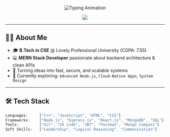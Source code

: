 <!-- Animated GitHub Profile README for Priyanshu Yadav -->

<!-- Header Animation -->
<p align="center">
  <img src="https://readme-typing-svg.demolab.com?font=Fira+Code&weight=600&pause=500&color=1FFFD7&center=true&width=435&lines=Hi%2C+I'm+Priyanshu+Yadav+%F0%9F%91%8B;MERN+Stack+Developer+%7C+Backend+Engineer;Building+Scalable+Web+Apps;Open+to+Collaboration+%F0%9F%92%AA" alt="Typing Animation" />
</p>

<!-- Wave Header -->
<p align="center">
  <img src="https://capsule-render.vercel.app/api?type=waving&color=00f7ff&height=100&section=header"/>
</p>

---

## 👨‍💻 About Me

- 🎓 **B.Tech in CSE** @ Lovely Professional University (CGPA: 7.55)
- 💻 **MERN Stack Developer** passionate about backend architecture & clean APIs
- 🚀 Turning ideas into fast, secure, and scalable systems
- 📌 Currently exploring: `Advanced Node.js`, `Cloud-Native Apps`, `System Design`

---

## 🛠️ Tech Stack

```js
Languages:     ["C++", "JavaScript", "HTML", "CSS"]
Frameworks:    ["Node.js", "Express.js", "React.js", "MongoDB", "SQL"]
Tools:         ["Git", "VS Code", "JWT", "Postman", "Mongo Compass"]
Soft Skills:   ["Leadership", "Logical Reasoning", "Communication"]
